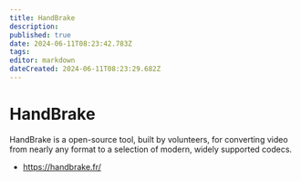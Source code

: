 ```yaml
---
title: HandBrake
description: 
published: true
date: 2024-06-11T08:23:42.783Z
tags: 
editor: markdown
dateCreated: 2024-06-11T08:23:29.682Z
---
```


# HandBrake

HandBrake is a open-source tool, built by volunteers, for converting video from nearly any format to a selection of modern, widely supported codecs.

- <https://handbrake.fr/>

